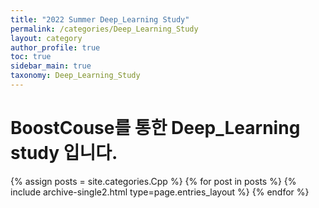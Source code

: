 ```yaml
---
title: "2022 Summer Deep_Learning Study"
permalink: /categories/Deep_Learning_Study
layout: category
author_profile: true
toc: true
sidebar_main: true
taxonomy: Deep_Learning_Study
---
```


# BoostCouse를 통한 Deep_Learning study 입니다.

{% assign posts = site.categories.Cpp %}
{% for post in posts %} {% include archive-single2.html type=page.entries_layout %} {% endfor %}